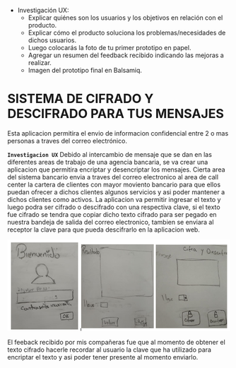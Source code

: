 
- Investigación UX:
  - Explicar quiénes son los usuarios y los objetivos en relación con el producto.
  - Explicar cómo el producto soluciona los problemas/necesidades de dichos usuarios.
  - Luego colocarás la foto de tu primer prototipo en papel.
  - Agregar un resumen del feedback recibido indicando las mejoras a realizar.
  - Imagen del prototipo final en Balsamiq.


# SISTEMA DE CIFRADO Y DESCIFRADO PARA TUS MENSAJES
  Esta aplicacion permitira el envio de informacion confidencial entre 2 o mas personas a traves del
  correo electrónico.

  **`Investigacion UX`**
  Debido al intercambio de mensaje que se dan en las diferentes areas de trabajo de una agencia bancaria,
  se va crear una aplicacion que permitira encriptar y desencriptar los mensajes.
  Cierta area del sistema bancario envia a traves del correo electronico al area de call center la cartera de 
  clientes con mayor moviento bancario para que ellos puedan ofrecer a dichos clientes algunos servicios y asi
  poder mantener a dichos clientes como activos. La aplicacion va permitir ingresar el texto y luego podra 
  ser cifrado o descifrado con una respectiva clave, si el texto fue cifrado se tendra que copiar dicho texto 
  cifrado para ser pegado en nuestra bandeja de salida del correo electronico, tambien se enviara al receptor
  la clave para que pueda descifrarlo en la aplicacion web. 
  
  !["Imagen del 1er Prototipo"](imag/im.PNG)

  El feeback recibido por mis compañeras fue que al momento de obtener el texto cifrado hacerle recordar al usuario
  la clave que ha utilizado para encriptar el texto y asi poder tener presente al momento enviarlo.
